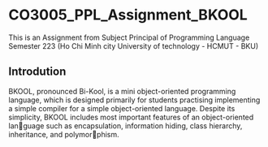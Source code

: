 # CO3005_PPL_Assignment_BKOOL
This is an Assignment from Subject Principal of Programming Language Semester 223 (Ho Chi Minh city University of technology - HCMUT - BKU) 
## Introdution
BKOOL, pronounced Bi-Kool, is a mini object-oriented programming language, which is designed primarily for students practising implementing a simple compiler for a simple
object-oriented language.
Despite its simplicity, BKOOL includes most important features of an object-oriented language such as encapsulation, information hiding, class hierarchy, inheritance, and polymorphism.
